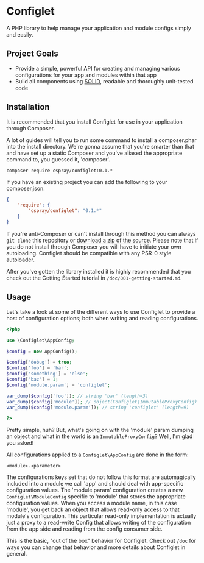 # Configlet

A PHP library to help manage your application and module configs simply and easily.

## Project Goals

- Provide a simple, powerful API for creating and managing various configurations for your app and modules within that app
- Build all components using [SOLID][solid], readable and thoroughly unit-tested code

## Installation

It is recommended that you install Configlet for use in your application through Composer.

A lot of guides will tell you to run some command to install a composer.phar into the install directory. We're gonna assume that you're smarter than that and have set up a static Composer and you've aliased the appropriate command to, you guessed it, 'composer'.

```shell
composer require cspray/configlet:0.1.*
```

If you have an existing project you can add the following to your composer.json.

```json
{
    "require": {
        "cspray/configlet": "0.1.*"
    }
}
```

If you're anti-Composer or can't install through this method you can always `git clone` this repository or [download a zip of the source][configlet_download]. Please note that if you do not install through Composer you will have to initiate your own autoloading. Configlet should be compatible with any PSR-0 style autoloader.

After you've gotten the library installed it is highly recommended that you check out the Getting Started tutorial in `/doc/001-getting-started.md`.

## Usage

Let's take a look at some of the different ways to use Configlet to provide a host of configuration options; both when writing and reading configurations.

```php
<?php

use \Configlet\AppConfig;

$config = new AppConfig();

$config['debug'] = true;
$config['foo'] = 'bar';
$config['something'] = 'else';
$config['baz'] = 1;
$config['module.param'] = 'configlet';

var_dump($config['foo']); // string 'bar' (length=3)
var_dump($config['module']); // object(Configlet\ImmutableProxyConfig)
var_dump($config['module.param']); // string 'configlet' (length=9)

?>
```

Pretty simple, huh? But, what's going on with the 'module' param dumping an object and what in the world is an `ImmutableProxyConfig`? Well, I'm glad you asked!

All configurations applied to a `Configlet\AppConfig` are done in the form:

`<module>.<parameter>`

The configurations keys set that do not follow this format are automagically included into a module we call 'app' and should deal with app-specific configuration values. The 'module.param' configuration creates a new `Configlet\ModuleConfig` specific to 'module' that stores the appropriate configuration values. When you access a module name, in this case 'module', you get back an object that allows read-only access to that module's configuration. This particular read-only implementation is actually just a proxy to a read-write Config that allows writing of the configuration from the app side and reading from the config consumer side.

This is the basic, "out of the box" behavior for Configlet. Check out `/doc` for ways you can change that behavior and more details about Configlet in general.

[solid]: http://en.wikipedia.org/wiki/SOLID_(object-oriented_design) "S.O.L.I.D."
[configlet_download]: https://github.com/cspray/Configlet/archive/master.zip "Download Configlet"
